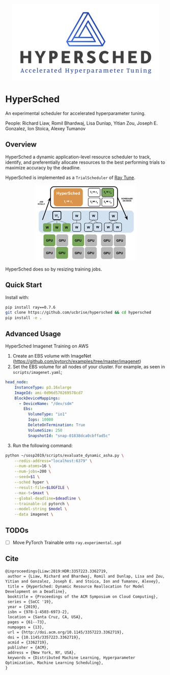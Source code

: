 <div align="center">
   <p align="center"> <img src="figs/hypersched-logo.png" height=240p weight=320px><br></p>
</div>

# HyperSched

An experimental scheduler for accelerated hyperparameter tuning.

People: Richard Liaw, Romil Bhardwaj, Lisa Dunlap, Yitian Zou, Joseph E. Gonzalez, Ion Stoica, Alexey Tumanov

## Overview

HyperSched a dynamic application-level resource scheduler to track, identify, and preferentially allocate resources to the best performing trials to maximize accuracy by the deadline.

HyperSched is implemented as a `TrialScheduler` of [Ray Tune](http://tune.io/).

<div align="center">
   <p align="center"> <img src="figs/scheduler.png" height=240p><br></p>
</div>

HyperSched does so by resizing training jobs.

## Quick Start

Install with:

```bash
pip install ray==0.7.6
git clone https://github.com/ucbrise/hypersched && cd hypersched
pip install -e .
```



## Advanced Usage


HyperSched Imagenet Training on AWS

1. Create an EBS volume with ImageNet (https://github.com/pytorch/examples/tree/master/imagenet)
2. Set the EBS volume for all nodes of your cluster. For example, as seen in `scripts/imagenet.yaml`;

```yaml
head_node:
    InstanceType: p3.16xlarge
    ImageId: ami-0d96d570269578cd7
    BlockDeviceMappings:
      - DeviceName: "/dev/sdm"
        Ebs:
          VolumeType: "io1"
          Iops: 10000
          DeleteOnTermination: True
          VolumeSize: 250
          SnapshotId: "snap-01838dca0cbffad5c"

```
3. Run the following command:
```bash
python ~/sosp2019/scripts/evaluate_dynamic_asha.py \
    --redis-address="localhost:6379" \
    --num-atoms=16 \
    --num-jobs=200 \
    --seed=$1 \
    --sched hyper \
    --result-file=$LOGFILE \
    --max-t=$maxt \
    --global-deadline=$deadline \
    --trainable-id pytorch \
    --model-string $model \
    --data imagenet \
```

## TODOs

- [ ] Move PyTorch Trainable onto `ray.experimental.sgd`

## Cite

```
@inproceedings{Liaw:2019:HDR:3357223.3362719,
 author = {Liaw, Richard and Bhardwaj, Romil and Dunlap, Lisa and Zou, Yitian and Gonzalez, Joseph E. and Stoica, Ion and Tumanov, Alexey},
 title = {HyperSched: Dynamic Resource Reallocation for Model Development on a Deadline},
 booktitle = {Proceedings of the ACM Symposium on Cloud Computing},
 series = {SoCC '19},
 year = {2019},
 isbn = {978-1-4503-6973-2},
 location = {Santa Cruz, CA, USA},
 pages = {61--73},
 numpages = {13},
 url = {http://doi.acm.org/10.1145/3357223.3362719},
 doi = {10.1145/3357223.3362719},
 acmid = {3362719},
 publisher = {ACM},
 address = {New York, NY, USA},
 keywords = {Distributed Machine Learning, Hyperparameter Optimization, Machine Learning Scheduling},
}
```
